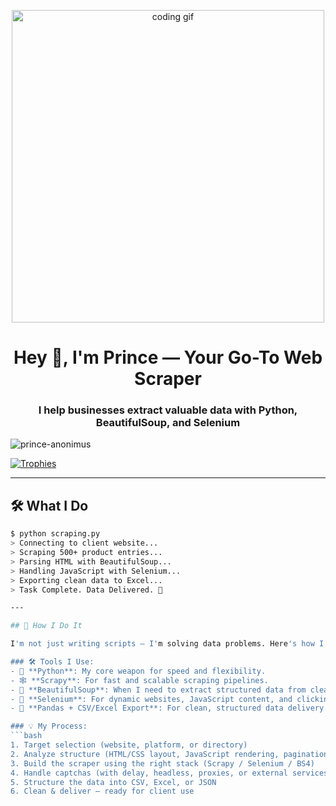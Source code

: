 <!-- Banner GIF -->
<p align="center">
  <img src="https://media.giphy.com/media/qgQUggAC3Pfv687qPC/giphy.gif" width="500" alt="coding gif">
</p>

<h1 align="center">Hey 👋, I'm Prince — Your Go-To Web Scraper</h1>
<h3 align="center">I help businesses extract valuable data with Python, BeautifulSoup, and Selenium</h3>

<!-- Profile Views & Trophy -->
<p align="left">
  <img src="https://komarev.com/ghpvc/?username=prince-anonimus&label=Profile%20views&color=0e75b6&style=flat" alt="prince-anonimus" />
</p>

<p align="left">
  <a href="https://github.com/ryo-ma/github-profile-trophy">
    <img src="https://github-profile-trophy.vercel.app/?username=prince-anonimus" alt="Trophies" />
  </a>
</p>

---

## 🛠️ What I Do

```bash
$ python scraping.py
> Connecting to client website...
> Scraping 500+ product entries...
> Parsing HTML with BeautifulSoup...
> Handling JavaScript with Selenium...
> Exporting clean data to Excel...
> Task Complete. Data Delivered. 🚀

---

## 🧠 How I Do It

I'm not just writing scripts — I'm solving data problems. Here's how I approach web scraping like a professional:

### 🛠 Tools I Use:
- 🐍 **Python**: My core weapon for speed and flexibility.
- 🕸 **Scrapy**: For fast and scalable scraping pipelines.
- 🥣 **BeautifulSoup**: When I need to extract structured data from clean HTML.
- 🧪 **Selenium**: For dynamic websites, JavaScript content, and clicking through pages.
- 🧱 **Pandas + CSV/Excel Export**: For clean, structured data delivery.

### 💡 My Process:
```bash
1. Target selection (website, platform, or directory)
2. Analyze structure (HTML/CSS layout, JavaScript rendering, paginations)
3. Build the scraper using the right stack (Scrapy / Selenium / BS4)
4. Handle captchas (with delay, headless, proxies, or external services)
5. Structure the data into CSV, Excel, or JSON
6. Clean & deliver — ready for client use
